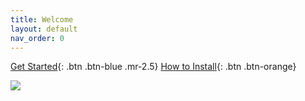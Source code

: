 ```yaml
---
title: Welcome
layout: default
nav_order: 0
---
```


[Get Started]({{site.baseurl}}/overview){: .btn .btn-blue .mr-2.5}
[How to Install]({{site.baseurl}}/install){: .btn .btn-orange}


![](../../assets/images/small-image.jpg)